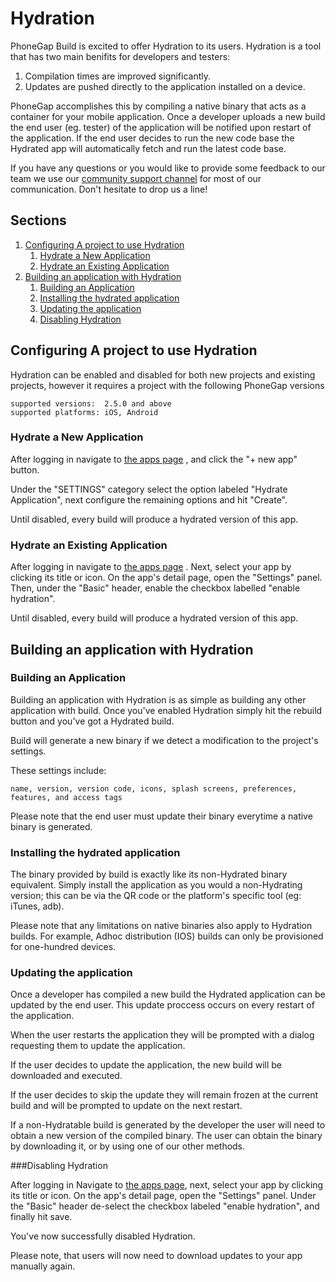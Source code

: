 # Hydration

PhoneGap Build is excited to offer Hydration to its users. Hydration is a tool that has two main benifits for developers and testers:

1. Compilation times are improved significantly.
2. Updates are pushed directly to the application installed on a device.

PhoneGap accomplishes this by compiling a native binary that acts as a container for your mobile application. Once a developer uploads a new build the end user (eg. tester) of the application will be notified upon restart of the application. If the end user decides to run the new code base the Hydrated app will automatically fetch and run the latest code base.

If you have any questions or you would like to provide some feedback to our team we use our
  <a href="http://community.phonegap.com" target="_blank">community support channel</a>
for most of our communication. Don't hesitate to drop us a line!

## Sections

1. [Configuring A project to use Hydration](#create_hydration_build)
    1. [Hydrate a New Application](#new_build_project)
    2. [Hydrate an Existing Application](#existing_build_project)
2. [Building an application with Hydration](#build_app)
    1. [Building an Application](#build_application)
    2. [Installing the hydrated application](#installing_application)
    3. [Updating the application](#update_application)
    4. [Disabling Hydration](#disable_hydration)
    
<a name="create_hydration_build"></a>
## Configuring A project to use Hydration

Hydration can be enabled and disabled for both new projects and existing projects, however it requires a project with the following PhoneGap versions

    supported versions:  2.5.0 and above
    supported platforms: iOS, Android 

<a name="new_build_project"></a>
### Hydrate a New Application

After logging in navigate to
  <a href="https://build.phonegap.com" target="_blank">the apps page</a>
, and click the "+ new app" button.

Under the "SETTINGS" category select the option labeled "Hydrate Application", next configure the remaining options and hit "Create".

Until disabled, every build will produce a hydrated version of this app.

<a name="existing_build_project"></a>
### Hydrate an Existing Application

After logging in navigate to
  <a href="https://build.phonegap.com" target="_blank">the apps page</a>
. Next, select your app by clicking its title or icon. On the app's detail page, open the "Settings" panel. Then, under the "Basic" header, enable the checkbox labelled "enable hydration".

Until disabled, every build will produce a hydrated version of this app.

<a name="build_app"></a>
## Building an application with Hydration

<a name="build_application"></a>
### Building an Application

Building an application with Hydration is as simple as building any other application with build. Once you've enabled Hydration simply hit the rebuild button and you've got a Hydrated build.

Build will generate a new binary if we detect a modification to the project's settings.

These settings include:

    name, version, version code, icons, splash screens, preferences,
    features, and access tags

Please note that the end user must update their binary everytime a native binary is generated.

<a name="installing_application"></a>
### Installing the hydrated application

The binary provided by build is exactly like its non-Hydrated binary equivalent. Simply install the application as you would a non-Hydrating version; this can be via the QR code or the platform's specific tool (eg: iTunes, adb).

Please note that any limitations on native binaries also apply to Hydration builds. For example, Adhoc distribution (IOS) builds can only be provisioned for one-hundred devices.

<a name="update_application"></a>
### Updating the application

Once a developer has compiled a new build the Hydrated application can be updated by the end user. This update proccess occurs on every restart of the application.

When the user restarts the application they will be prompted with a dialog requesting them to update the application.

If the user decides to update the application, the new build will be downloaded and executed.

If the user decides to skip the update they will remain frozen at the current build and will be prompted to update on the next restart.

If a non-Hydratable build is generated by the developer the user will need to obtain a new version of the compiled binary. The user can obtain the binary by downloading it, or by using one of our other methods.

<a name="disable_hydration"></a>
###Disabling Hydration 

After logging in Navigate to <a href="https://build.phonegap.com/" target="_blank">the apps page</a>, next, select your app by clicking its title or icon. On the app's detail page, open the "Settings" panel. Under the "Basic" header de-select the checkbox labeled "enable hydration", and finally hit save.

You've now successfully disabled Hydration.

Please note, that users will now need to download updates to your app manually again. 
